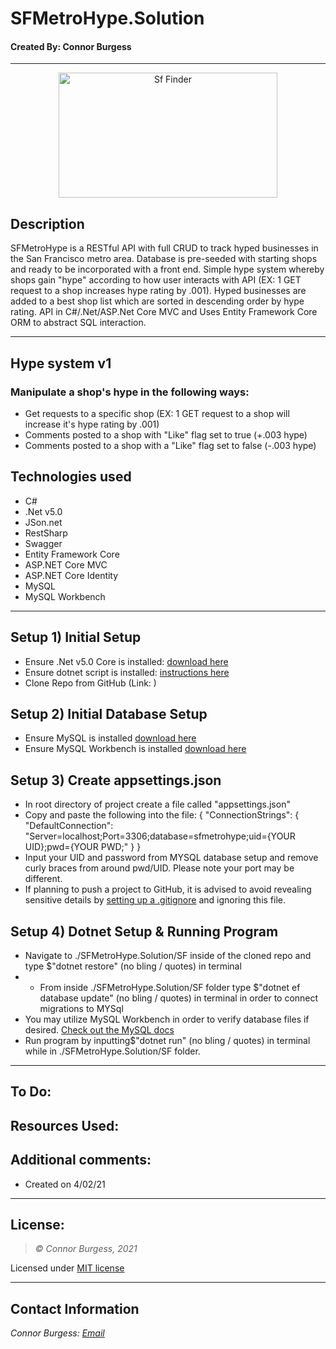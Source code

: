# SFMetroHype.Solution
#### Created By: Connor Burgess 
* * *
<p align="center"><img src="" alt="Sf Finder"
	title="SF Finder" width="350" height="200"></p>

## Description  
SFMetroHype is a RESTful API with full CRUD to track hyped businesses in the San Francisco metro area. Database is pre-seeded with starting shops and ready to be incorporated with a front end. Simple hype system whereby shops gain "hype" according to how user interacts with API (EX: 1 GET request to a shop increases hype rating by .001). Hyped businesses are added to a best shop list which are sorted in descending order by hype rating. API in C#/.Net/ASP.Net Core MVC and Uses Entity Framework Core ORM to abstract SQL interaction. 
* * *

## Hype system v1
### Manipulate a shop's hype in the following ways:
* Get requests to a specific shop (EX: 1 GET request to a shop will increase it's hype rating by .001)
* Comments posted to a shop with "Like" flag set to true (+.003 hype)
* Comments posted to a shop with a "Like" flag set to false (-.003 hype)
## Technologies used
* C#
* .Net v5.0
* JSon.net
* RestSharp
* Swagger
* Entity Framework Core
* ASP.NET Core MVC
* ASP.NET Core Identity
* MySQL
* MySQL Workbench

* * *
## Setup 1) Initial Setup
* Ensure .Net v5.0 Core is installed: [download here](https://dotnet.microsoft.com/download/dotnet/5.0)
* Ensure dotnet script is installed: [instructions here](https://github.com/filipw/dotnet-script)
* Clone Repo from GitHub (Link: )

## Setup 2) Initial Database Setup
* Ensure MySQL is installed [download here](https://www.mysql.com/)
* Ensure MySQL Workbench is installed [download here](https://www.mysql.com/products/workbench/)

## Setup 3) Create appsettings.json
* In root directory of project create a file called "appsettings.json"
* Copy and paste the following into the file:
{
  "ConnectionStrings": {
    "DefaultConnection": "Server=localhost;Port=3306;database=sfmetrohype;uid={YOUR UID};pwd={YOUR PWD;"
  }
}
* Input your UID and password from MYSQL database setup and remove curly braces from around pwd/UID. Please note your port may be different.
* If planning to push a project to GitHub, it is advised to avoid revealing sensitive details by [setting up a .gitignore](https://docs.github.com/en/github/using-git/ignoring-files) and ignoring this file.

## Setup 4) Dotnet Setup & Running Program
* Navigate to ./SFMetroHype.Solution/SF inside of the cloned repo and type $"dotnet restore" (no bling / quotes) in terminal
* * From inside ./SFMetroHype.Solution/SF folder type $"dotnet ef database update" (no bling / quotes) in terminal in order to connect migrations to MYSql
* You may utilize MySQL Workbench in order to verify database files if desired. [Check out the MySQL docs](https://dev.mysql.com/doc/workbench/en/wb-sql-editor-navigator.html)
* Run program by inputting$"dotnet run" (no bling / quotes) in terminal while in ./SFMetroHype.Solution/SF folder.

* * *

## To Do:

## Resources Used:


## Additional comments:
* Created on 4/02/21  
* * *

## License:
> *&copy; Connor Burgess, 2021*

Licensed under [MIT license](https://mit-license.org/)

* * *

## Contact Information
_Connor Burgess: [Email](connorburgesscodes@gmail.com)_